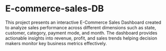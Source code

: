 # E-commerce-sales-DB
This project presents an interactive E-Commerce Sales Dashboard created to analyze sales performance across different dimensions such as state, customer, category, payment mode, and month. The dashboard provides actionable insights into revenue, profit, and sales trends helping decision makers monitor key business metrics effectively.
